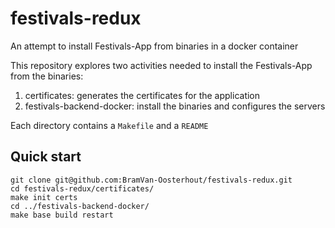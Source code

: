 # festivals-redux
An attempt to install Festivals-App from binaries in a docker container

This repository explores two activities needed to install the Festivals-App from the binaries:
1. certificates: generates the certificates for the application
2. festivals-backend-docker: install the binaries and configures the servers

Each directory contains a `Makefile` and a `README`

## Quick start
```
git clone git@github.com:BramVan-Oosterhout/festivals-redux.git 
cd festivals-redux/certificates/
make init certs
cd ../festivals-backend-docker/
make base build restart
```

